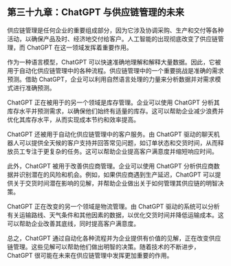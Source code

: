 ## 第三十九章：ChatGPT 与供应链管理的未来

供应链管理是任何企业的重要组成部分，因为它涉及协调采购、生产和交付等各种活动，以确保产品及时、经济地交付给客户。人工智能的出现彻底改变了供应链管理，而 ChatGPT 在这一领域发挥着重要作用。

作为一种语言模型，ChatGPT 可以快速准确地理解和解释大量数据。因此，它被用于自动化供应链管理中的各种流程。供应链管理中的一个重要挑战是准确的需求预测。借助 ChatGPT，企业可以利用自然语言处理的力量来分析数据并对需求模式进行准确预测。

ChatGPT 正在被用于的另一个领域是库存管理。企业可以使用 ChatGPT 分析其库存水平并预测需求，以确保他们始终有适量的库存。这可以帮助企业减少浪费并优化其库存水平，从而实现成本节约和效率提高。

ChatGPT 还被用于自动化供应链管理中的客户服务。由 ChatGPT 驱动的聊天机器人可以提供全天候的客户支持并回答常见问题，如订单状态和交货时间，从而释放员工专注于更复杂的任务。这可以帮助企业提高客户满意度并缩短响应时间。

此外，ChatGPT 被用于改善供应商管理。企业可以使用 ChatGPT 分析供应商数据并识别潜在的风险和机会。例如，如果供应商遇到生产延迟，ChatGPT 可以提供关于交货时间潜在影响的见解，并帮助企业做出关于如何管理其供应链的明智决策。

ChatGPT 正在改变的另一个领域是物流管理。由 ChatGPT 驱动的系统可以分析有关运输路线、天气条件和其他因素的数据，以优化交货时间并降低运输成本。这可以帮助企业改善其底线，同时提高客户满意度。

总之，ChatGPT 通过自动化各种流程并为企业提供有价值的见解，正在改变供应链管理。这些见解可以帮助他们做出明智的决策。随着技术的不断进步，ChatGPT 很可能在未来在供应链管理中发挥更加重要的作用。

